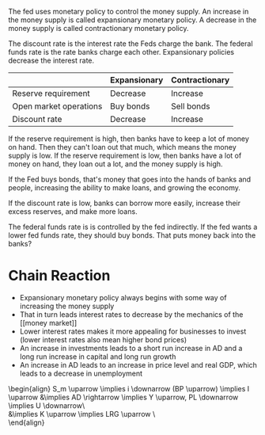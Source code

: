 The fed uses monetary policy to control the money supply. An increase in the money supply is called expansionary monetary policy. A decrease in the money supply is called contractionary monetary policy.

The discount rate is the interest rate the Feds charge the bank. The federal funds rate is the rate banks charge each other. Expansionary policies decrease the interest rate.


| |Expansionary | Contractionary|
|--|--|--|
|Reserve requirement|Decrease|Increase|
|Open market operations|Buy bonds|Sell bonds|
|Discount rate|Decrease|Increase|

If the reserve requirement is high, then banks have to keep a lot of money on hand. Then they can't loan out that much, which means the money supply is low. If the reserve requirement is low, then banks have a lot of money on hand, they loan out a lot, and the money supply is high.

If the Fed buys bonds, that's money that goes into the hands of banks and people, increasing the ability to make loans, and growing the economy.

If the discount rate is low, banks can borrow more easily, increase their excess reserves, and make more loans.

The federal funds rate is is controlled by the fed indirectly. If the fed wants a lower fed funds rate, they should buy bonds. That puts money back into the banks?

# Chain Reaction

- Expansionary monetary policy always begins with some way of increasing the money supply
- That in turn leads interest rates to decrease by the mechanics of the [[money market]]
- Lower interest rates makes it more appealing for businesses to invest (lower interest rates also mean higher bond prices)
- An increase in investments leads to a short run increase in AD and a long run increase in capital and long run growth
- An increase in AD leads to an increase in price level and real GDP, which leads to a decrease in unemployment

\begin{align}
S_m \uparrow \implies i \downarrow (BP \uparrow) \implies I \uparrow &\implies AD \rightarrow \implies Y \uparrow, PL \downarrow \implies U \downarrow\\\
&\implies K \uparrow \implies LRG \uparrow \\\
\end{align}